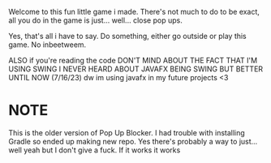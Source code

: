 Welcome to this fun little game i made. There's not much to do to be exact, all you do in the game is just... well... close pop ups.

Yes, that's all i have to say. Do something, either go outside or play this game. No inbeetweem.



ALSO if you're reading the code DON'T MIND ABOUT THE FACT THAT I'M USING SWING
I NEVER HEARD ABOUT JAVAFX BEING SWING BUT BETTER UNTIL NOW (7/16/23)
dw im using javafx in my future projects <3

NOTE
=
This is the older version of Pop Up Blocker. I had trouble with installing Gradle so ended up making new repo. Yes there's probably a way to just... well yeah but I don't give a fuck. If it works it works
